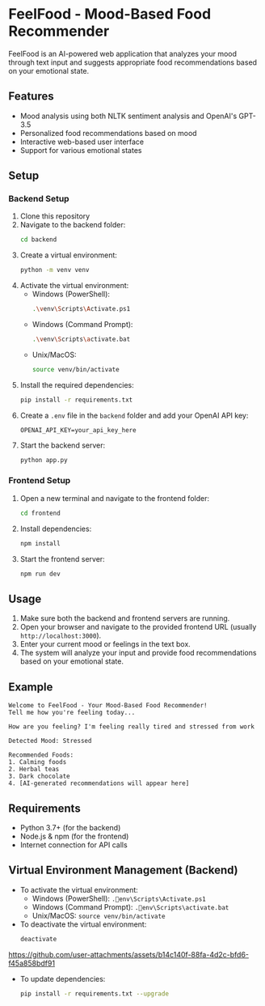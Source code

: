 # FeelFood - Mood-Based Food Recommender

FeelFood is an AI-powered web application that analyzes your mood through text input and suggests appropriate food recommendations based on your emotional state.

## Features

- Mood analysis using both NLTK sentiment analysis and OpenAI's GPT-3.5
- Personalized food recommendations based on mood
- Interactive web-based user interface
- Support for various emotional states

## Setup

### Backend Setup

1. Clone this repository
2. Navigate to the backend folder:
   ```bash
   cd backend
   ```
3. Create a virtual environment:
   ```bash
   python -m venv venv
   ```
4. Activate the virtual environment:
   - Windows (PowerShell):
     ```bash
     .\venv\Scripts\Activate.ps1
     ```
   - Windows (Command Prompt):
     ```bash
     .\venv\Scripts\activate.bat
     ```
   - Unix/MacOS:
     ```bash
     source venv/bin/activate
     ```
5. Install the required dependencies:
   ```bash
   pip install -r requirements.txt
   ```
6. Create a `.env` file in the `backend` folder and add your OpenAI API key:
   ```
   OPENAI_API_KEY=your_api_key_here
   ```
7. Start the backend server:
   ```bash
   python app.py
   ```

### Frontend Setup

1. Open a new terminal and navigate to the frontend folder:
   ```bash
   cd frontend
   ```
2. Install dependencies:
   ```bash
   npm install
   ```
3. Start the frontend server:
   ```bash
   npm run dev
   ```

## Usage

1. Make sure both the backend and frontend servers are running.
2. Open your browser and navigate to the provided frontend URL (usually `http://localhost:3000`).
3. Enter your current mood or feelings in the text box.
4. The system will analyze your input and provide food recommendations based on your emotional state.

## Example

```
Welcome to FeelFood - Your Mood-Based Food Recommender!
Tell me how you're feeling today...

How are you feeling? I'm feeling really tired and stressed from work

Detected Mood: Stressed

Recommended Foods:
1. Calming foods
2. Herbal teas
3. Dark chocolate
4. [AI-generated recommendations will appear here]
```

## Requirements

- Python 3.7+ (for the backend)
- Node.js & npm (for the frontend)
- Internet connection for API calls

## Virtual Environment Management (Backend)

- To activate the virtual environment:
  - Windows (PowerShell): `.env\Scripts\Activate.ps1`
  - Windows (Command Prompt): `.env\Scripts\activate.bat`
  - Unix/MacOS: `source venv/bin/activate`
- To deactivate the virtual environment:
  ```bash
  deactivate

  
  ```

https://github.com/user-attachments/assets/b14c140f-88fa-4d2c-bfd6-f45a858bdf91


- To update dependencies:
  ```bash
  pip install -r requirements.txt --upgrade
  ```

